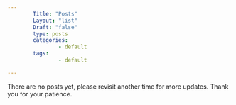 ```yaml
---
        Title: "Posts"
        Layout: "list"
        Draft: "false"
        type: posts
        categories:
                - default
        tags:
                - default

---
```



There are no posts yet, please revisit another time for more updates. Thank you for your patience.